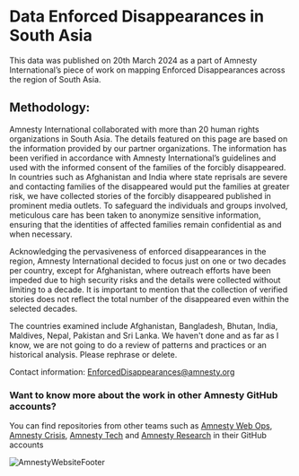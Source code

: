 # Data Enforced Disappearances in South Asia
This data was published on 20th March 2024 as a part of Amnesty International’s piece of work on mapping Enforced Disappearances across the region of South Asia. 

## Methodology:
Amnesty International collaborated with more than 20 human rights organizations in South Asia. The details featured on this page are based on the information provided by our partner organizations. The information has been verified in accordance with Amnesty International’s guidelines and used with the informed consent of the families of the forcibly disappeared. In countries such as Afghanistan and India where state reprisals are severe and contacting families of the disappeared would put the families at greater risk, we have collected stories of the forcibly disappeared published in prominent media outlets. To safeguard the individuals and groups involved, meticulous care has been taken to anonymize sensitive information, ensuring that the identities of affected families remain confidential as and when necessary. 

Acknowledging the pervasiveness of enforced disappearances in the region, Amnesty International decided to focus just on one or two decades per country, except for Afghanistan, where outreach efforts have been impeded due to high security risks and the details were collected without limiting to a decade. It is important to mention that the collection of verified stories does not reflect the total number of the disappeared even within the selected decades.

The countries examined include Afghanistan, Bangladesh, Bhutan, India, Maldives, Nepal, Pakistan and Sri Lanka. 
We haven't done and as far as I know, we are not going to do a review of patterns and practices or an historical analysis. Please rephrase or delete.

Contact information: EnforcedDisappearances@amnesty.org


### Want to know more about the work in other Amnesty GitHub accounts?

You can find repositories from other teams such as [Amnesty Web Ops](https://github.com/amnestywebsite), [Amnesty Crisis](https://github.com/amnesty-crisis-evidence-lab), [Amnesty Tech](https://github.com/AmnestyTech) and [Amnesty Research](https://github.com/amnestyresearch/) in their GitHub accounts

![AmnestyWebsiteFooter](https://wordpresstheme.amnesty.org/wp-content/uploads/2024/02/footer.gif)
